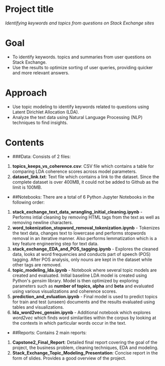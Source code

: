 # Project title

*Identifying keywords and topics from questions on Stack Exchange sites*

# Goal

- To identify keywords. topics and summaries  from user questions on Stack Exchange.
- Use the results to optimize sorting of user queries, providing quicker and more relevant answers.

# Approach 

- Use topic modeling to identify keywords related to questions using Latent Dirichlet Allocation (LDA).
- Analyze the text data using Natural Language Processing (NLP) techniques to find insights.

# Contents

- ###Data: Consists of 2 files:

1. **topics_keeps_vs_coherence.csv**: CSV file which contains a table for comparing LDA coherence scores across model parameters. 
2. **dataset_link.txt**: Text file which contains a link to the dataset. Since the complete dataset is over 400MB, it could not be added to Github as the limit is 100MB. 

- ##Notebooks: There are a total of 6 Python Jupyter Notebooks in the following order: 

1. **stack_exchange_text_data_wrangling_initial_cleaning.ipynb** - Performs intial cleaning by removing HTML tags from the text as well as removing newline characters. 
2. **word_tokenization_stopword_removal_tokenization.ipynb** - Tokenizes the text data, changes text to lowercase and performs stopwords removal in an iterative manner. Also performs lemmatization which is a key feature engineering step for text data. 
3. **stack_exchange_EDA_and_POS_tagging.ipynb** - Explores the cleaned data, looks at word frequencies and conducts part of speech (POS) tagging. After POS analysis, only nouns are kept in the dataset while other tags are removed. 
4. **topic_modeling_lda.ipynb** - Notebook where several topic models are created and evaluated. Initial baseline LDA model is created using Python's *gensim* library. Model is then optimized by exploring parameters such as **number of topics, alpha** and **beta** and evaluated using various visualizations and coherence scores.
5. **prediction_and_evluation.ipynb**	- Final model is used to predict topics for train and test (unseen) documents and the results evaluated using tables and visualizations. 
6. **lda_word2vec_gensim.ipynb** - Additional notebook which explores *word2vec* which finds word similarities within the corpus by looking at the contexts in which particular words occur in the text. 

- ##Reports: Contains 2 main reports: 

1. **Capstone2_Final_Report**: Detailed final report covering the goal of the project, the business problem, cleaning techniques, EDA and modeling. 
2. **Stack_Exchange_Topic_Modeling_Presentation**: Concise report in the form of slides. Provides a good overview of the project. 

